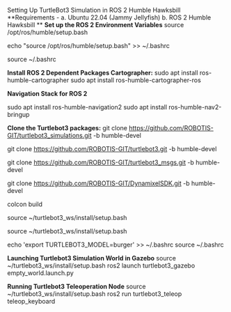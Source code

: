 Setting Up TurtleBot3 Simulation in ROS 2 Humble Hawksbill
**Requirements -
a. Ubuntu 22.04 (Jammy Jellyfish)
b. ROS 2 Humble Hawksbill
**
**Set up the ROS 2 Environment Variables**
source /opt/ros/humble/setup.bash

echo "source /opt/ros/humble/setup.bash" >> ~/.bashrc

source ~/.bashrc

**Install ROS 2 Dependent Packages
 Cartographer:**
 sudo apt install ros-humble-cartographer 
sudo apt install ros-humble-cartographer-ros

**Navigation Stack for ROS 2**

sudo apt install ros-humble-navigation2 
sudo apt install ros-humble-nav2-bringup

**Clone the Turtlebot3 packages:**
git clone https://github.com/ROBOTIS-GIT/turtlebot3_simulations.git -b humble-devel

git clone https://github.com/ROBOTIS-GIT/turtlebot3.git -b humble-devel

git clone https://github.com/ROBOTIS-GIT/turtlebot3_msgs.git -b humble-devel

git clone https://github.com/ROBOTIS-GIT/DynamixelSDK.git -b humble-devel

colcon build 

source ~/turtlebot3_ws/install/setup.bash

source ~/turtlebot3_ws/install/setup.bash

echo 'export TURTLEBOT3_MODEL=burger' >> ~/.bashrc
source ~/.bashrc

**Launching Turtlebot3 Simulation World in Gazebo**
source ~/turtlebot3_ws/install/setup.bash
ros2 launch turtlebot3_gazebo empty_world.launch.py

**Running Turtlebot3 Teleoperation Node**
source ~/turtlebot3_ws/install/setup.bash
ros2 run turtlebot3_teleop teleop_keyboard

